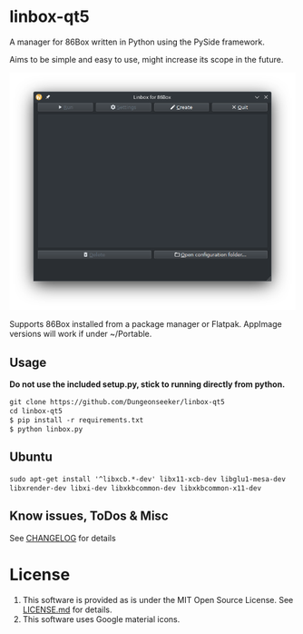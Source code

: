 # linbox-qt5

A manager for 86Box written in Python using the PySide framework.

Aims to be simple and easy to use, might increase its scope in the future.

![Screenshot 1.](./resources/ss.png)

Supports 86Box installed from a package manager or Flatpak. 
AppImage versions will work if under ~/Portable.

## Usage

**Do not use the included setup.py, stick to running directly from python.**

```
git clone https://github.com/Dungeonseeker/linbox-qt5
cd linbox-qt5
$ pip install -r requirements.txt
$ python linbox.py
```

## Ubuntu

```
sudo apt-get install '^libxcb.*-dev' libx11-xcb-dev libglu1-mesa-dev libxrender-dev libxi-dev libxkbcommon-dev libxkbcommon-x11-dev
```

## Know issues, ToDos & Misc

See [CHANGELOG](./CHANGELOG) for details

# License

1. This software is provided as is under the MIT Open Source License. See [LICENSE.md](./LICENSE.md) for details.
2. This software uses Google material icons.
